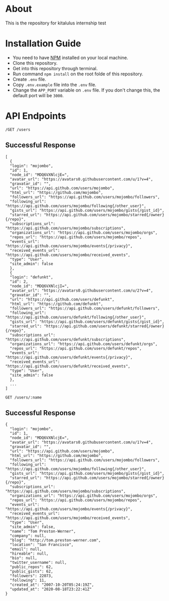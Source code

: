 # About

This is the repository for kitalulus internship test

# Installation Guide
- You need to have [NPM](https://nodejs.org/en/) installed on your local machine.
- Clone this repository.
- Get into this repository through terminal.
- Run command ```npm install``` on the root folde of this repository.
- Create ```.env``` file.
- Copy ```.env.example``` file into the ```.env``` file.
- Change the ```APP_PORT``` variable on ```.env``` file. If you don't change this, the default port will be ```3000```.

# API Endpoints

```
/GET /users 
```
## Successful Response
```
[
  {
  "login": "mojombo",
  "id": 1,
  "node_id": "MDQ6VXNlcjE=",
  "avatar_url": "https://avatars0.githubusercontent.com/u/1?v=4",
  "gravatar_id": "",
  "url": "https://api.github.com/users/mojombo",
  "html_url": "https://github.com/mojombo",
  "followers_url": "https://api.github.com/users/mojombo/followers",
  "following_url": "https://api.github.com/users/mojombo/following{/other_user}",
  "gists_url": "https://api.github.com/users/mojombo/gists{/gist_id}",
  "starred_url": "https://api.github.com/users/mojombo/starred{/owner}{/repo}",
  "subscriptions_url": "https://api.github.com/users/mojombo/subscriptions",
  "organizations_url": "https://api.github.com/users/mojombo/orgs",
  "repos_url": "https://api.github.com/users/mojombo/repos",
  "events_url": "https://api.github.com/users/mojombo/events{/privacy}",
  "received_events_url": "https://api.github.com/users/mojombo/received_events",
  "type": "User",
  "site_admin": false
  },
  {
  "login": "defunkt",
  "id": 2,
  "node_id": "MDQ6VXNlcjI=",
  "avatar_url": "https://avatars0.githubusercontent.com/u/2?v=4",
  "gravatar_id": "",
  "url": "https://api.github.com/users/defunkt",
  "html_url": "https://github.com/defunkt",
  "followers_url": "https://api.github.com/users/defunkt/followers",
  "following_url": "https://api.github.com/users/defunkt/following{/other_user}",
  "gists_url": "https://api.github.com/users/defunkt/gists{/gist_id}",
  "starred_url": "https://api.github.com/users/defunkt/starred{/owner}{/repo}",
  "subscriptions_url": "https://api.github.com/users/defunkt/subscriptions",
  "organizations_url": "https://api.github.com/users/defunkt/orgs",
  "repos_url": "https://api.github.com/users/defunkt/repos",
  "events_url": "https://api.github.com/users/defunkt/events{/privacy}",
  "received_events_url": "https://api.github.com/users/defunkt/received_events",
  "type": "User",
  "site_admin": false
  },
  ...
]
```

```
GET /users/:name
```
## Successful Response
```
{
  "login": "mojombo",
  "id": 1,
  "node_id": "MDQ6VXNlcjE=",
  "avatar_url": "https://avatars0.githubusercontent.com/u/1?v=4",
  "gravatar_id": "",
  "url": "https://api.github.com/users/mojombo",
  "html_url": "https://github.com/mojombo",
  "followers_url": "https://api.github.com/users/mojombo/followers",
  "following_url": "https://api.github.com/users/mojombo/following{/other_user}",
  "gists_url": "https://api.github.com/users/mojombo/gists{/gist_id}",
  "starred_url": "https://api.github.com/users/mojombo/starred{/owner}{/repo}",
  "subscriptions_url": "https://api.github.com/users/mojombo/subscriptions",
  "organizations_url": "https://api.github.com/users/mojombo/orgs",
  "repos_url": "https://api.github.com/users/mojombo/repos",
  "events_url": "https://api.github.com/users/mojombo/events{/privacy}",
  "received_events_url": "https://api.github.com/users/mojombo/received_events",
  "type": "User",
  "site_admin": false,
  "name": "Tom Preston-Werner",
  "company": null,
  "blog": "http://tom.preston-werner.com",
  "location": "San Francisco",
  "email": null,
  "hireable": null,
  "bio": null,
  "twitter_username": null,
  "public_repos": 62,
  "public_gists": 62,
  "followers": 22073,
  "following": 11,
  "created_at": "2007-10-20T05:24:19Z",
  "updated_at": "2020-08-18T23:22:41Z"
}
```
